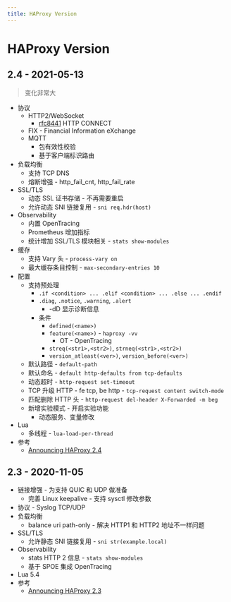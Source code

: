 ```yaml
---
title: HAProxy Version
---
```


# HAProxy Version

## 2.4 - 2021-05-13

> 变化非常大

- 协议
  - HTTP2/WebSocket
    - [rfc8441](https://tools.ietf.org/html/rfc8441) HTTP CONNECT
  - FIX - Financial Information eXchange
  - MQTT
    - 包有效性校验
    - 基于客户端标识路由
- 负载均衡
  - 支持 TCP DNS
  - 熔断增强 - http_fail_cnt, http_fail_rate
- SSL/TLS
  - 动态 SSL 证书存储 - 不再需要重启
  - 允许动态 SNI 链接复用 - `sni req.hdr(host)`
- Observability
  - 内置 OpenTracing
  - Prometheus 增加指标
  - 统计增加 SSL/TLS 模块相关 - `stats show-modules`
- 缓存
  - 支持 Vary 头 - `process-vary on`
  - 最大缓存条目控制 - `max-secondary-entries 10`
- 配置
  - 支持预处理
    - `.if <condition> ... .elif <condition> ... .else ... .endif`
    - `.diag`, `.notice`, `.warning`, `.alert`
      - -dD 显示诊断信息
    - 条件
      - `defined(<name>)`
      - `feature(<name>)` - `haproxy -vv`
        - OT - OpenTracing
      - `streq(<str1>,<str2>)`, `strneq(<str1>,<str2>)`
      - `version_atleast(<ver>)`, `version_before(<ver>)`
  - 默认路径 - `default-path`
  - 默认命名 - `default http-defaults from tcp-defaults`
  - 动态超时 - `http-request set-timeout`
  - TCP 升级 HTTP - fe tcp, be http - `tcp-request content switch-mode`
  - 匹配删除 HTTP 头 - `http-request del-header X-Forwarded -m beg`
  - 新增实验模式 - 开启实验功能
    - 动态服务、变量修改
- Lua
  - 多线程 - `lua-load-per-thread`
- 参考
  - [Announcing HAProxy 2.4](https://www.haproxy.com/blog/announcing-haproxy-2-4)

## 2.3 - 2020-11-05

- 链接增强 - 为支持 QUIC 和 UDP 做准备
  - 完善 Linux keepalive - 支持 sysctl 修改参数
- 协议 - Syslog TCP/UDP
- 负载均衡
  - balance uri path-only - 解决 HTTP1 和 HTTP2 地址不一样问题
- SSL/TLS
  - 允许静态 SNI 链接复用 - `sni str(example.local)`
- Observability
  - stats HTTP 2 信息 - `stats show-modules`
  - 基于 SPOE 集成 OpenTracing
- Lua 5.4
- 参考
  - [Announcing HAProxy 2.3](https://www.haproxy.com/blog/announcing-haproxy-2-3)
